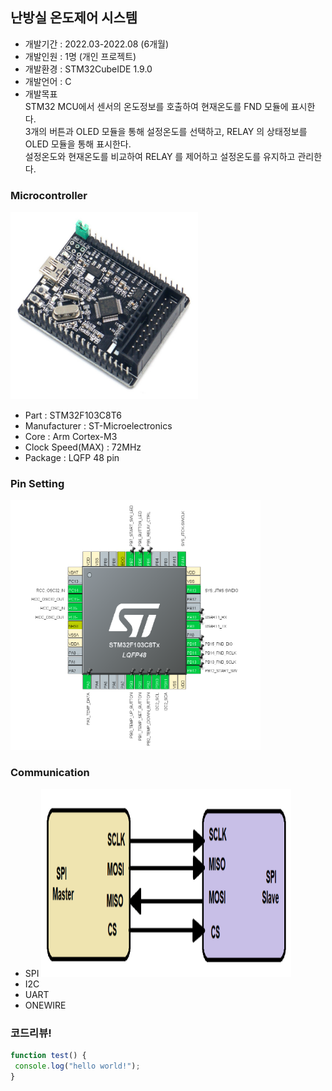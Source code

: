 ## 난방실 온도제어 시스템
* 개발기간 : 2022.03-2022.08 (6개월)
* 개발인원 : 1명 (개인 프로젝트)
* 개발환경 : STM32CubeIDE 1.9.0
* 개발언어 : C
* 개발목표  
STM32 MCU에서 센서의 온도정보를 호출하여 현재온도를 FND 모듈에 표시한다.  
3개의 버튼과 OLED 모듈을 통해 설정온도를 선택하고, RELAY 의 상태정보를 OLED 모듈을 통해 표시한다.  
설정온도와 현재온도를 비교하여 RELAY 를 제어하고 설정온도를 유지하고 관리한다.  
 
### Microcontroller
<a href="#"><img src="https://github.com/hmh2683/heatingroom.project/blob/main/images/stm32f103c8t6.png" width="300px" height="300px"></a> 
* Part : STM32F103C8T6
* Manufacturer : ST-Microelectronics
* Core : Arm Cortex-M3
* Clock Speed(MAX) : 72MHz
* Package : LQFP 48 pin

### Pin Setting
<a href="#"><img src="https://github.com/hmh2683/heatingroom.project/blob/main/images/pin.png" width="400px" height="400px"></a> 


### Communication 
* SPI
<a href="#"><img src="https://github.com/hmh2683/heatingroom.project/blob/main/images/spi_communication .png" width="400px" height="300px"></a> 
* I2C 
* UART
* ONEWIRE

### 코드리뷰!

```javascript 
function test() { 
 console.log("hello world!"); 
} 
```


